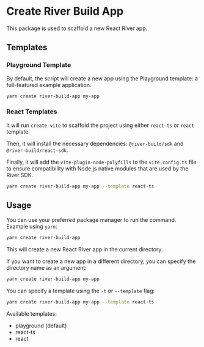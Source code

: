 # Create River Build App

This package is used to scaffold a new React River app.

## Templates

### Playground Template

By default, the script will create a new app using the Playground template: a full-featured example application.

```bash
yarn create river-build-app my-app
```

### React Templates

It will run `create-vite` to scaffold the project using either `react-ts` or `react` template.

Then, it will install the necessary dependencies: `@river-build/sdk` and `@river-build/react-sdk`.

Finally, it will add the `vite-plugin-node-polyfills` to the `vite.config.ts` file to ensure compatibility with Node.js native modules that are used by the River SDK.

```bash
yarn create river-build-app my-app --template react-ts
```

## Usage

You can use your preferred package manager to run the command.
Example using `yarn`:

```bash
yarn create river-build-app
```

This will create a new React River app in the current directory.

If you want to create a new app in a different directory, you can specify the directory name as an argument:

```bash
yarn create river-build-app my-app
```

You can specify a template using the `-t` or `--template` flag:

```bash
yarn create river-build-app my-app --template react-ts
```

Available templates:

- playground (default)
- react-ts
- react
